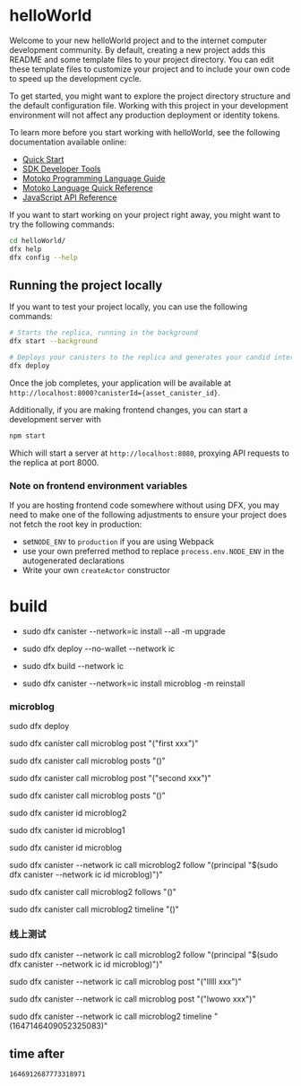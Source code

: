 # helloWorld

Welcome to your new helloWorld project and to the internet computer development community. By default, creating a new project adds this README and some template files to your project directory. You can edit these template files to customize your project and to include your own code to speed up the development cycle.

To get started, you might want to explore the project directory structure and the default configuration file. Working with this project in your development environment will not affect any production deployment or identity tokens.

To learn more before you start working with helloWorld, see the following documentation available online:

- [Quick Start](https://sdk.dfinity.org/docs/quickstart/quickstart-intro.html)
- [SDK Developer Tools](https://sdk.dfinity.org/docs/developers-guide/sdk-guide.html)
- [Motoko Programming Language Guide](https://sdk.dfinity.org/docs/language-guide/motoko.html)
- [Motoko Language Quick Reference](https://sdk.dfinity.org/docs/language-guide/language-manual.html)
- [JavaScript API Reference](https://erxue-5aaaa-aaaab-qaagq-cai.raw.ic0.app)

If you want to start working on your project right away, you might want to try the following commands:

```bash
cd helloWorld/
dfx help
dfx config --help
```

## Running the project locally

If you want to test your project locally, you can use the following commands:

```bash
# Starts the replica, running in the background
dfx start --background

# Deploys your canisters to the replica and generates your candid interface
dfx deploy
```

Once the job completes, your application will be available at `http://localhost:8000?canisterId={asset_canister_id}`.

Additionally, if you are making frontend changes, you can start a development server with

```bash
npm start
```

Which will start a server at `http://localhost:8080`, proxying API requests to the replica at port 8000.

### Note on frontend environment variables

If you are hosting frontend code somewhere without using DFX, you may need to make one of the following adjustments to ensure your project does not fetch the root key in production:

- set`NODE_ENV` to `production` if you are using Webpack
- use your own preferred method to replace `process.env.NODE_ENV` in the autogenerated declarations
- Write your own `createActor` constructor

# build

- sudo dfx canister --network=ic install --all -m upgrade

- sudo dfx deploy --no-wallet --network ic

- sudo dfx build --network ic

- sudo dfx canister --network=ic install microblog -m reinstall

### microblog

sudo dfx deploy

sudo dfx canister call microblog post "(\"first xxx\")"

sudo dfx canister call microblog posts "()"

sudo dfx canister call microblog post "(\"second xxx\")"

sudo dfx canister call microblog posts "()"

sudo dfx canister id microblog2

sudo dfx canister id microblog1

sudo dfx canister id microblog

sudo dfx canister --network ic call microblog2 follow "(principal \"$(sudo dfx canister --network ic id microblog)\")"

sudo dfx canister call microblog2 follows "()"

sudo dfx canister call microblog2 timeline "()"

### 线上测试

sudo dfx canister --network ic call microblog2 follow "(principal \"$(sudo dfx canister --network ic id microblog)\")"

sudo dfx canister --network ic call microblog post "(\"lllll xxx\")"

sudo dfx canister --network ic call microblog post "(\"lwowo xxx\")"

sudo dfx canister --network ic call microblog2 timeline "(1647146409052325083)"

## time after

```
1646912687773318971
```
